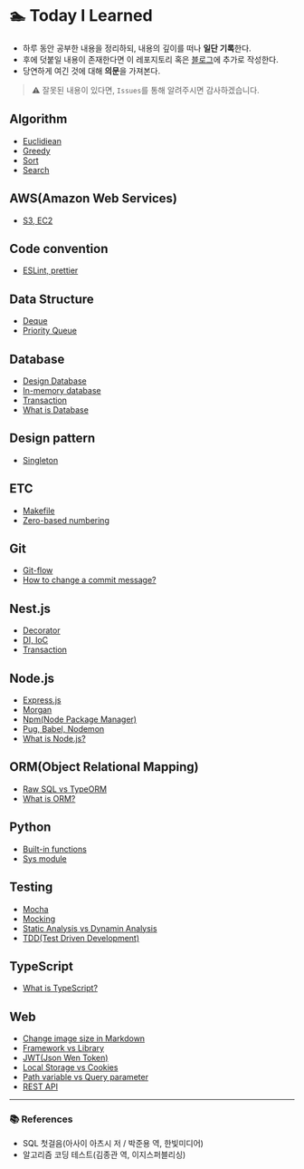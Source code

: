 # 🏊 Today I Learned

- 하루 동안 공부한 내용을 정리하되, 내용의 깊이를 떠나 **일단 기록**한다.
- 후에 덧붙일 내용이 존재한다면 이 레포지토리 혹은 [블로그](https://medium.com/@yeslee-v)에 추가로 작성한다.
- 당연하게 여긴 것에 대해 **의문**을 가져본다.

> ⚠️ 잘못된 내용이 있다면, `Issues`를 통해 알려주시면 감사하겠습니다.

## Algorithm

- [Euclidiean](./Algorithm/Euclidiean.md)
- [Greedy](./Algorithm/Greedy.md)
- [Sort](./Algorithm/Sort.md)
- [Search](./Algorithm/Search.md)

## AWS(Amazon Web Services)

- [S3, EC2](./AWS/S3_EC2.md)

## Code convention

- [ESLint, prettier](./Code_Convention/Eslint_Prettier.md)

## Data Structure

- [Deque](./Data_Structure/Deque.md)
- [Priority Queue](./Data_Structure/Priority_Queue.md)

## Database

- [Design Database](./Database/Design_Database.md)
- [In-memory database](./Database/In-memory_database.md)
- [Transaction](./Database/Transaction.md)
- [What is Database](./Database/Database.md)

## Design pattern

- [Singleton](./Design_pattern/Singleton.md)

## ETC

- [Makefile](./ETC/Makefile.md)
- [Zero-based numbering](./ETC/Zero_based_numbering.md)

## Git

- [Git-flow](./Git/Git-flow.md)
- [How to change a commit message?](./Git/How_to_change_a_commit_message.md)

## Nest.js

- [Decorator](./Nest.js/Decorator.md)
- [DI, IoC](./Nest.js/DI_IoC.md)
- [Transaction](./Nest.js/Transaction.md)

## Node.js

- [Express.js](./Node.js/Express.md)
- [Morgan](./Node.js/Middleware.md)
- [Npm(Node Package Manager)](./Node.js/Npm.md)
- [Pug, Babel, Nodemon](./Node.js/Pug_Babel_Nodemon.md)
- [What is Node.js?](./Node.js/Node.js.md)

## ORM(Object Relational Mapping)

- [Raw SQL vs TypeORM](./ORM/Raw_SQL_TypeORM.md)
- [What is ORM?](./ORM/ORM.md)

## Python

- [Built-in functions](./Python/Built-in_functions.md)
- [Sys module](./Python/Sys_module.md)

## Testing

- [Mocha](./Testing/Mocha.md)
- [Mocking](./Testing/Mocking.md)
- [Static Analysis vs Dynamin Analysis](./Testing/Static_Analysis_Dynamic_Analysis.md)
- [TDD(Test Driven Development)](./Testing/TDD.md)

## TypeScript

- [What is TypeScript?](./TypeScript/Typescript.md)

## Web

- [Change image size in Markdown](./Web/Change_image_size_in_md.md)
- [Framework vs Library](./Web/Framework_Library.md)
- [JWT(Json Wen Token)](./Web/JWT.md)
- [Local Storage vs Cookies](./Web/Local_Storage_Cookies.md)
- [Path variable vs Query parameter](./Web/Path_variable_Query_parameter.md)
- [REST API](./Web/REST_API.md)

---

### 📚 References

- SQL 첫걸음(아사이 아츠시 저 / 박준용 역, 한빛미디어)
- 알고리즘 코딩 테스트(김종관 역, 이지스퍼블리싱)
